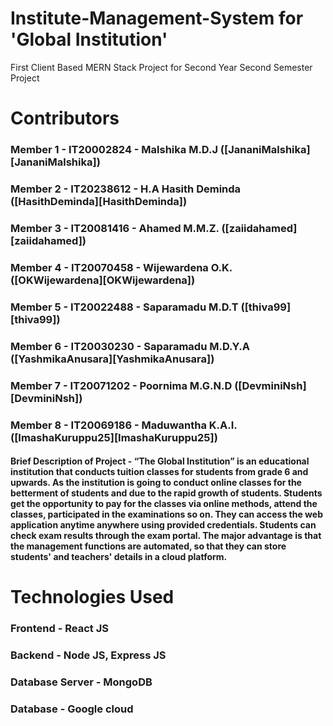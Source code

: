# Institute-Management-System for 'Global Institution'
First Client Based MERN Stack Project for Second Year Second Semester Project
# Contributors

### Member 1 - IT20002824 - Malshika M.D.J ([JananiMalshika][JananiMalshika])
### Member 2 - IT20238612 - H.A Hasith Deminda ([HasithDeminda][HasithDeminda])
### Member 3 - IT20081416 - Ahamed M.M.Z. ([zaiidahamed][zaiidahamed])
### Member 4 - IT20070458 - Wijewardena O.K. ([OKWijewardena][OKWijewardena])
### Member 5 - IT20022488 - Saparamadu M.D.T ([thiva99][thiva99])
### Member 6 - IT20030230 - Saparamadu M.D.Y.A ([YashmikaAnusara][YashmikaAnusara])
### Member 7 - IT20071202 - Poornima M.G.N.D ([DevminiNsh][DevminiNsh])
### Member 8 - IT20069186 - Maduwantha K.A.I. ([ImashaKuruppu25][ImashaKuruppu25])

#### Brief Description of Project - “The Global Institution” is an educational institution that conducts tuition classes for students from grade 6 and upwards. As the institution is going to conduct online classes for the betterment of students and due to the rapid growth of students. Students get the opportunity to pay for the classes via online methods, attend the classes, participated in the examinations so on. They can access the web application anytime anywhere using provided credentials. Students can check exam results through the exam portal. The major advantage is that the management functions are automated, so that they can store students' and teachers' details in a cloud platform.

# Technologies Used 
### Frontend -  React JS  
### Backend  -  Node JS, Express JS
### Database Server - MongoDB  
### Database - Google cloud
